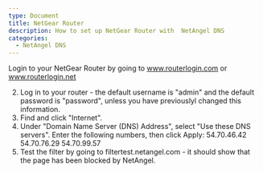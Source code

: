 ```yaml
---
type: Document
title: NetGear Router
description: How to set up NetGear Router with  NetAngel DNS
categories:
  - NetAngel DNS
---
```

 Login to your NetGear Router by going to www.routerlogin.com or www.routerlogin.net 

2. Log in to your router - the default username is "admin" and the default password is "password", unless you have previouslyl changed this information. 
3. Find and click "Internet". 
4. Under "Domain Name Server (DNS) Address", select "Use these DNS servers". Enter the following numbers, then click Apply:
   54.70.46.42
   54.70.76.29
   54.70.99.57
5. Test the filter by going to filtertest.netangel.com - it should show that the page has been blocked by NetAngel.
